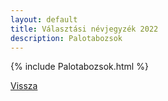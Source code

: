 ```yaml
---
layout: default
title: Választási névjegyzék 2022
description: Palotabozsok
---
```


{% include Palotabozsok.html %}

[Vissza](./)